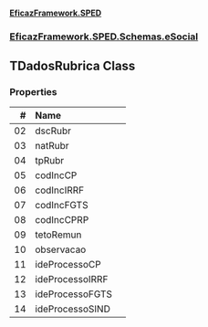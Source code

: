 #### [EficazFramework.SPED](EficazFrameworkSPED.md 'EficazFramework SPED')
### [EficazFramework.SPED.Schemas.eSocial](EficazFramework.SPED.Schemas.eSocial.md 'EficazFramework.SPED.Schemas.eSocial')

## TDadosRubrica Class
### Properties

| # | Name | |
| ---: | :--- | :--- |
| 02 | dscRubr |  |
| 03 | natRubr |  |
| 04 | tpRubr |  |
| 05 | codIncCP |  |
| 06 | codIncIRRF |  |
| 07 | codIncFGTS |  |
| 08 | codIncCPRP |  |
| 09 | tetoRemun |  |
| 10 | observacao |  |
| 11 | ideProcessoCP |  |
| 12 | ideProcessoIRRF |  |
| 13 | ideProcessoFGTS |  |
| 14 | ideProcessoSIND |  |
